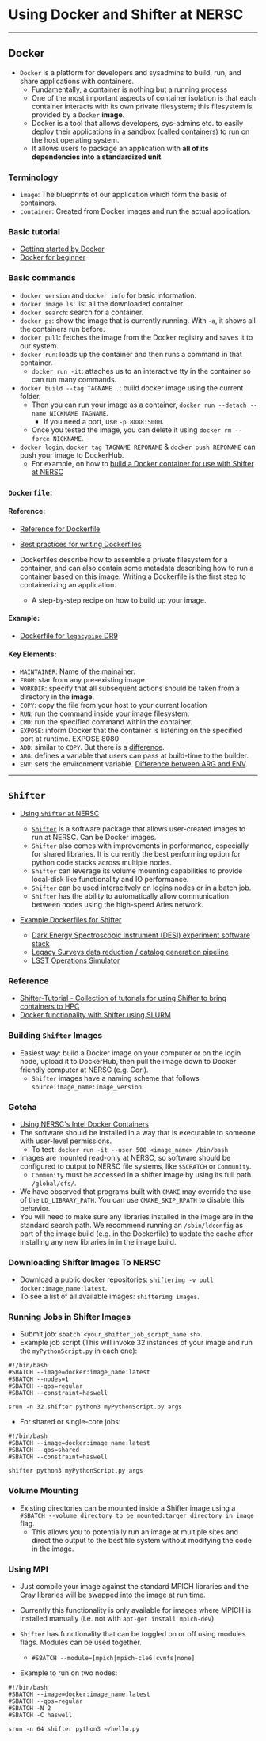 # Using Docker and Shifter at NERSC

----

## Docker

- `Docker` is a platform for developers and sysadmins to build, run, and share applications with containers.
	- Fundamentally, a container is nothing but a running process
	- One of the most important aspects of container isolation is that each container interacts with its own private filesystem; this filesystem is provided by a `Docker` **image**.
	- Docker is a tool that allows developers, sys-admins etc. to easily deploy their applications in a sandbox (called containers) to run on the host operating system.
	- It allows users to package an application with **all of its dependencies into a standardized unit**.

### Terminology

- `image`: The blueprints of our application which form the basis of containers.
- `container`: Created from Docker images and run the actual application.

### Basic tutorial

- [Getting started by Docker](https://docs.docker.com/get-started/)
- [Docker for beginner](https://docker-curriculum.com/)

### Basic commands

- `docker version` and `docker info` for basic information.
- `docker image ls`: list all the downloaded container.
- `docker search`: search for a container.
- `docker ps`: show the image that is currently running. With `-a`, it shows all the containers run before.
- `docker pull`: fetches the image from the Docker registry and saves it to our system.
- `docker run`: loads up the container and then runs a command in that container.
	- `docker run -it`: attaches us to an interactive tty in the container so can run many commands.
- `docker build --tag TAGNAME .`: build docker image using the current folder.
	- Then you can run your image as a container, `docker run --detach --name NICKNAME TAGNAME`.
		- If you need a port, use `-p 8888:5000`.
	- Once you tested the image, you can delete it using `docker rm --force NICKNAME`.
- `docker login`, `docker tag TAGNAME REPONAME` & `docker push REPONAME` can push your image to DockerHub.
	- For example, on how to [build a Docker container for use with Shifter at NERSC](https://github.com/legacysurvey/legacypipe/tree/DR9.3.4/docker-nersc)

### `Dockerfile`:

#### Reference: 

- [Reference for Dockerfile](https://docs.docker.com/engine/reference/builder/)
- [Best practices for writing Dockerfiles](https://docs.docker.com/develop/develop-images/dockerfile_best-practices/)

- Dockerfiles describe how to assemble a private filesystem for a container, and can also contain some metadata describing how to run a container based on this image. Writing a Dockerfile is the first step to containerizing an application.
	- A step-by-step recipe on how to build up your image.

#### Example:

- [Dockerfile for `legacypipe` DR9](https://github.com/legacysurvey/legacypipe/blob/DR9.3.4/docker/Dockerfile)

#### Key Elements:

- `MAINTAINER`: Name of the mainainer.
- `FROM`: star from any pre-existing image.
- `WORKDIR`: specify that all subsequent actions should be taken from a directory in the **image**.
- `COPY`: copy the file from your host to your current location
- `RUN`: run the command inside your image filesystem.
- `CMD`: run the specified command within the container.
- `EXPOSE`: inform Docker that the container is listening on the specified port at runtime.
EXPOSE 8080
- `ADD`: similar to `COPY`. But there is a [difference](https://nickjanetakis.com/blog/docker-tip-2-the-difference-between-copy-and-add-in-a-dockerile).
- `ARG`: defines a variable that users can pass at build-time to the builder.
- `ENV`: sets the environment variable. [Difference between ARG and ENV](https://vsupalov.com/docker-arg-env-variable-guide/#setting-arg-values).

----

## `Shifter`

- [Using `Shifter` at NERSC](https://docs.nersc.gov/programming/shifter/how-to-use/)
	- [`Shifter`](https://github.com/NERSC/shifter) is a software package that allows user-created images to run at NERSC. Can be Docker images. 
	- `Shifter` also comes with improvements in performance, especially for shared libraries. It is currently the best performing option for python code stacks across multiple nodes.
	- `Shifter` can leverage its volume mounting capabilities to provide local-disk like functionality and IO performance.
	- `Shifter` can be used interacitvely on logins nodes or in a batch job.
	- `Shifter` has the ability to automatically allow communication between nodes using the high-speed Aries network.

- [Example Dockerfiles for Shifter](https://docs.nersc.gov/programming/shifter/examples/)
	- [Dark Energy Spectroscopic Instrument (DESI) experiment software stack](https://hub.docker.com/r/mmustafa/desi/tags/)
	- [Legacy Surveys data reduction / catalog generation pipeline](https://hub.docker.com/r/legacysurvey/legacypipe)
	- [LSST Operations Simulator](https://hub.docker.com/r/lsst/opsim4)

### Reference

- [Shifter-Tutorial - Collection of tutorials for using Shifter to bring containers to HPC](https://github.com/NERSC/Shifter-Tutorial)
- [Docker functionality with Shifter using SLURM](https://slurm.schedmd.com/SLUG15/shifter.pdf)

### Building `Shifter` Images

- Easiest way: build a Docker image on your computer or on the login node, upload it to DockerHub, then pull the image down to Docker friendly computer at NERSC (e.g. Cori).
	- `Shifter` images have a naming scheme that follows `source:image_name:image_version`.

### Gotcha

- [Using NERSC's Intel Docker Containers](https://docs.nersc.gov/programming/shifter/intel/)
- The software should be installed in a way that is executable to someone with user-level permissions.
	- To test: `docker run -it --user 500 <image_name> /bin/bash`
- Images are mounted read-only at NERSC, so software should be configured to output to NERSC file systems, like `$SCRATCH` or `Community`.
	- `Community` must be accessed in a shifter image by using its full path `/global/cfs/`.
- We have observed that programs built with `CMAKE` may override the use of the `LD_LIBRARY_PATH`. You can use `CMAKE_SKIP_RPATH` to disable this behavior.
- You will need to make sure any libraries installed in the image are in the standard search path. We recommend running an `/sbin/ldconfig` as part of the image build (e.g. in the Dockerfile) to update the cache after installing any new libraries in in the image build.

### Downloading Shifter Images To NERSC

- Download a public docker repositories: `shifterimg -v pull docker:image_name:latest`.
- To see a list of all available images: `shifterimg images`.

### Running Jobs in Shifter Images

- Submit job: `sbatch <your_shifter_job_script_name.sh>`.
- Example job script (This will invoke 32 instances of your image and run the `myPythonScript.py` in each one):

```
#!/bin/bash
#SBATCH --image=docker:image_name:latest
#SBATCH --nodes=1
#SBATCH --qos=regular
#SBATCH --constraint=haswell

srun -n 32 shifter python3 myPythonScript.py args
``` 

- For shared or single-core jobs:

```
#!/bin/bash
#SBATCH --image=docker:image_name:latest
#SBATCH --qos=shared
#SBATCH --constraint=haswell

shifter python3 myPythonScript.py args
```

### Volume Mounting

- Existing directories can be mounted inside a Shifter image using a `#SBATCH --volume directory_to_be_mounted:targer_directory_in_image` flag.
	- This allows you to potentially run an image at multiple sites and direct the output to the best file system without modifying the code in the image.

### Using MPI

- Just compile your image against the standard MPICH libraries and the Cray libraries will be swapped into the image at run time.
- Currently this functionality is only available for images where MPICH is installed manually (i.e. not with `apt-get install mpich-dev`)
- `Shifter` has functionality that can be toggled on or off using modules flags. Modules can be used together.
	- `#SBATCH --module=[mpich|mpich-cle6|cvmfs|none]`

- Example to run on two nodes:

```
#!/bin/bash
#SBATCH --image=docker:image_name:latest
#SBATCH --qos=regular
#SBATCH -N 2
#SBATCH -C haswell

srun -n 64 shifter python3 ~/hello.py
```